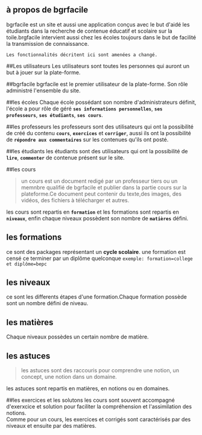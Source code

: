 
## à propos de bgrfacile
bgrfacile est un site et aussi une application conçus  avec le but d'aidé les étudiants dans la recherche de contenue éducatif  et scolaire sur la toile.brgfacile intervient aussi chez les écoles toujours dans le but de facilité la transmission de connaissance.
````
Les fonctionnalités décritent ici sont amenées a changé.
````

##Les utilisateurs
Les utilisateurs sont toutes les personnes qui auront un but à jouer sur la plate-forme.

##bgrfacile
bgrfacile est le premier utilisateur de la plate-forme. Son rôle administré l'ensemble du site. 

##les écoles
Chaque école possédant son nombre d'administrateurs définit, l'école a pour rôle de géré __`ses informations personnelles`__, **`ses professeurs`**, **`ses étudiants`**, **`ses cours`**. 

##les professeurs
les professeurs sont des utilisateurs qui ont la possibilité de créé du contenu  **`cours`**, **`exercices`** et **`corriger`**, aussi ils ont la possibilité de **`répondre aux commentaires`** sur les contenues qu'ils ont posté.

##les étudiants
les étudiants sont des utilisateurs qui ont la possibilité de __`lire`__, __`commenter`__ de contenue présent sur le site.

##les cours

>un cours est un document redigé par un professeur tiers ou un memnbre qualifié de bgrfacile et publier dans la partie cours sur la plateforme.Ce document peut contenir du texte,des images, des vidéos, des fichiers à télécharger et autres.

les cours sont repartis en __`formation`__ et les formations sont repartis en __`niveaux`__, enfin chaque niveaux possèdent son nombre de __`matières`__ défini.

## les formations
ce sont des packages représentant un __cycle scolaire__. une formation est censé ce terminer par un diplôme quelconque ``exemple: formation=college et diplôme=bepc``  

## les niveaux
ce sont les differents étapes d'une formation.Chaque formation possède sont un nombre défini de niveau.

## les matières
Chaque niveaux possèdes un certain nombre de matière.

## les astuces
>les astuces sont des raccouris pour comprendre une notion, un concept, une notion dans un domaine.

les astuces sont repartis en matières, en notions ou en domaines.    

##les exercices et les solutons
les cours sont souvent accompagné d'exerxcice et solution pour faciliter la compréhension et l'assimilation des notions.  
Comme pour un cours, les exercices et corrigés sont caractérisés par des niveaux et ensuite par des matières.






